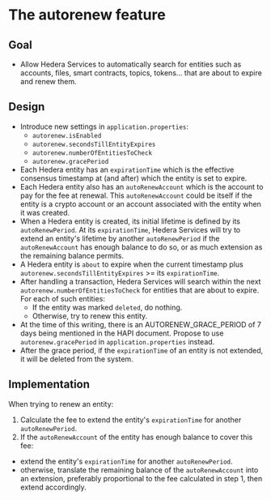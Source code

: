 # The autorenew feature

## Goal
-	Allow Hedera Services to automatically search for entities such as accounts, files, smart contracts, topics, tokens... that are about to expire and renew them.

## Design
- Introduce new settings in `application.properties`:
  * `autorenew.isEnabled`
  * `autorenew.secondsTillEntityExpires`
  * `autorenew.numberOfEntitiesToCheck`
  * `autorenew.gracePeriod`
- Each Hedera entity has an `expirationTime` which is the effective consensus timestamp at (and after) which the entity is set to expire.
- Each Hedera entity also has an `autoRenewAccount` which is the account to pay for the fee at renewal. This `autoRenewAccount` could be itself if the entity is a crypto account or an account associated with the entity when it was created.
- When a Hedera entity is created, its initial lifetime is defined by its `autoRenewPeriod`. At its `expirationTime`, Hedera Services will try to extend an entity's lifetime by another `autoRenewPeriod` if the `autoRenewAccount` has enough balance to do so, or as much extension as the remaining balance permits.
- A Hedera entity is `about` to expire when the current timestamp plus `autorenew.secondsTillEntityExpires` >= its `expirationTime`.
- After handling a transaction, Hedera Services will search within the next `autorenew.numberOfEntitiesToCheck` for entities that are about to expire. For each of such entities:
  * If the entity was marked `deleted`, do nothing.
  * Otherwise, try to renew this entity.
- At the time of this writing, there is an AUTORENEW_GRACE_PERIOD of 7 days being mentioned in the HAPI document. Propose to use `autorenew.gracePeriod` in `application.properties` instead.
- After the grace period, if the `expirationTime` of an entity is not extended, it will be deleted from the system.

## Implementation
When trying to renew an entity:
1. Calculate the fee to extend the entity's `expirationTime` for another `autoRenewPeriod`.
2. If the `autoRenewAccount` of the entity has enough balance to cover this fee:
  - extend the entity's `expirationTime` for another `autoRenewPeriod`.
  - otherwise, translate the remaining balance of the `autoRenewAccount` into an extension, preferably proportional to the fee calculated in step 1, then extend accordingly.
